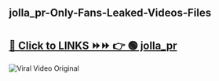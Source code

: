 
 ## jolla_pr-Only-Fans-Leaked-Videos-Files

# <h2><a href="https://mediaupload.pro?jolla_pr">🔗 Click to LINKS ⏩⏩ 👉 🟢 jolla_pr </a></h2>

<a href="https://mediaupload.pro?jolla_pr" rel="nofollow" data-target="animated-image.originalLink"><img src="https://i.ibb.co.com/xMMVF88/686577567.gif" alt="Viral Video Original" style="max-width: 100%; display: inline-block;" data-target="animated-image.originalImage"></a>